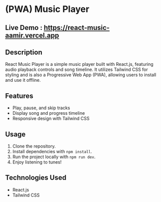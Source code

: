 # (PWA) Music Player
## Live Demo : https://react-music-aamir.vercel.app

## Description
React Music Player is a simple music player built with React.js, featuring audio playback controls and song timeline. It utilizes Tailwind CSS for styling and is also a Progressive Web App (PWA), allowing users to install and use it offline.

## Features
- Play, pause, and skip tracks
- Display song and progress timeline
- Responsive design with Tailwind CSS

## Usage
1. Clone the repository.
2. Install dependencies with `npm install`.
3. Run the project locally with `npm run dev`.
4. Enjoy listening to tunes!

## Technologies Used
- React.js
- Tailwind CSS
